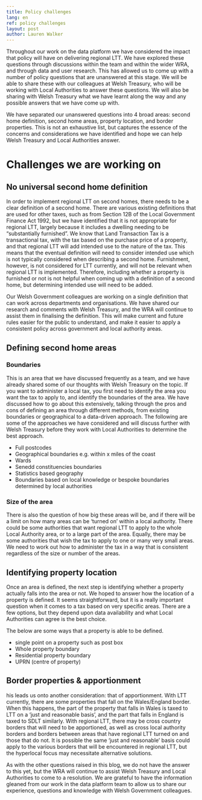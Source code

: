 ```yaml
---
title: Policy challenges
lang: en
ref: policy challenges
layout: post
author: Lauren Walker
---
```


Throughout our work on the data platform we have considered the impact that policy will have on delivering regional LTT. We have explored these questions through discussions within the team and within the wider WRA, and through data and user research. This has allowed us to come up with a number of policy questions that are unanswered at this stage. We will be able to share these with our colleagues at Welsh Treasury, who will be working with Local Authorities to answer these questions. We will also be sharing with Welsh Treasury what we have learnt along the way and any possible answers that we have come up with.

We have separated our unanswered questions into 4 broad areas: second home definition, second home areas, property location, and border properties. This is not an exhaustive list, but captures the essence of the concerns and considerations we have identified and hope we can help Welsh Treasury and Local Authorities answer.

# Challenges we are working on 

## No universal second home definition

In order to implement regional LTT on second homes, there needs to be a clear definition of a second home. There are various existing definitions that are used for other taxes, such as from Section 12B of the Local Government Finance Act 1992, but we have identified that it is not appropriate for regional LTT, largely because it includes a dwelling needing to be “substantially furnished”. We know that Land Transaction Tax is a transactional tax, with the tax based on the purchase price of a property, and that regional LTT will add intended use to the nature of the tax. This means that the eventual definition will need to consider intended use which is not typically considered when describing a second home. Furnishment, however, is not considered for LTT currently, and will not be relevant when regional LTT is implemented. Therefore, including whether a property is furnished or not is not helpful when coming up with a definition of a second home, but determining intended use will need to be added.

Our Welsh Government colleagues are working on a single definition that can work across departments and organisations. We have shared our research and comments with Welsh Treasury, and the WRA will continue to assist them in finalising the definition. This will make current and future rules easier for the public to understand, and make it easier to apply a consistent policy across government and local authority areas.

## Defining second home areas

### Boundaries

This is an area that we have discussed frequently as a team, and we have already shared some of our thoughts with Welsh Treasury on the topic. If you want to administer a local tax, you first need to identify the area you want the tax to apply to, and identify the boundaries of the area. We have discussed how to go about this extensively, talking through the pros and cons of defining an area through different methods, from existing boundaries or geographical to a data-driven approach. The following are some of the approaches we have considered and will discuss further with Welsh Treasury before they work with Local Authorities to determine the best approach.

* Full postcodes 
* Geographical boundaries e.g. within x miles of the coast
* Wards
* Senedd constituencies boundaries 
* Statistics based geography
* Boundaries based on local knowledge or bespoke boundaries determined by local authorities

### Size of the area

There is also the question of how big these areas will be, and if there will be a limit on how many areas can be ‘turned on’ within a local authority. There could be some authorities that want regional LTT to apply to the whole Local Authority area, or to a large part of the area. Equally, there may be some authorities that wish the tax to apply to one or many very small areas. We need to work out how to administer the tax in a way that is consistent regardless of the size or number of the areas.

## Identifying property location

Once an area is defined, the next step is identifying whether a property actually falls into the area or not. We hoped to answer how the location of a property is defined. It seems straightforward, but it is a really important question when it comes to a tax based on very specific areas. There are a few options, but they depend upon data availability and what Local Authorities can agree is the best choice.

The below are some ways that a property is able to be defined.

* single point on a property such as post box 
* Whole property boundary
* Residential property boundary
* UPRN (centre of property)

## Border properties & apportionment

his leads us onto another consideration: that of apportionment. With LTT currently, there are some properties that fall on the Wales/England border. When this happens, the part of the property that falls in Wales is taxed to LTT on a ‘just and reasonable basis’, and the part that falls in England is taxed to SDLT similarly. With regional LTT, there may be cross country borders that will need to be apportioned, as well as cross local authority borders and borders between areas that have regional LTT turned on and those that do not. It is possible the same ‘just and reasonable’ basis could apply to the various borders that will be encountered in regional LTT, but the hyperlocal focus may necessitate alternative solutions.

As with the other questions raised in this blog, we do not have the answer to this yet, but the WRA will continue to assist Welsh Treasury and Local Authorities to come to a resolution. We are grateful to have the information gleaned from our work in the data platform team to allow us to share our experience, questions and knowledge with Welsh Government colleagues.
